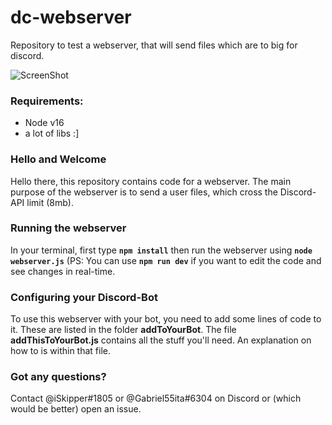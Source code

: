 # dc-webserver
Repository to test a webserver, that will send files which are to big for discord.

![ScreenShot](placeholder) 

### Requirements:
- Node v16
- a lot of libs :]

### Hello and Welcome
Hello there, this repository contains code for a webserver. The main purpose of the webserver is to send a user files, which cross the Discord-API limit (8mb).

### Running the webserver
In your terminal, first type __`npm install`__ then run the webserver using __`node webserver.js`__ (PS: You can use __`npm run dev`__ if you want to edit the code and see changes in real-time.

### Configuring your Discord-Bot
To use this webserver with your bot, you need to add some lines of code to it. These are listed in the folder **addToYourBot**. The file **addThisToYourBot.js** contains all the stuff you'll need. An explanation on how to is within that file. 


### Got any questions?
Contact @iSkipper#1805 or @Gabriel55ita#6304 on Discord or (which would be better) open an issue.
